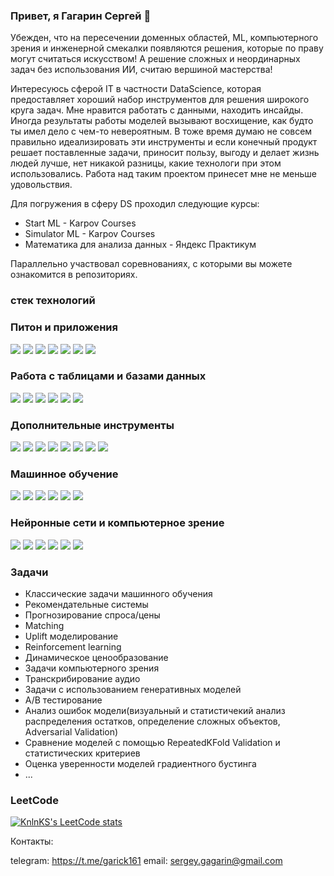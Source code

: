 ###  Привет, я Гагарин Сергей 👋

Убежден, что на пересечении доменных областей, ML, компьютерного зрения и инженерной смекалки появляются решения, которые по праву могут считаться искусством! А решение сложных и неординарных задач без использования ИИ, считаю вершиной мастерства!

Интересуюсь сферой IT в частности DataScience, которая предоставляет хороший набор инструментов для решения широкого круга задач. Мне нравится работать с данными, находить инсайды. Иногда результаты работы моделей вызывают восхищение, как будто ты имел дело с чем-то невероятным. В тоже время думаю не совсем правильно идеализировать эти инструменты и если конечный продукт решает поставленные задачи, приносит пользу, выгоду и делает жизнь людей лучше, нет никакой разницы, какие технологи при этом использовались. Работа над таким проектом принесет мне не меньше удовольствия.

Для погружения в сферу DS проходил следующие курсы:
- Start ML - Karpov Courses
- Simulator ML - Karpov Courses
- Математика для анализа данных - Яндекс Практикум

Параллельно участвовал соревнованиях, с которыми вы можете ознакомится в репозиториях.

### стек технологий

### Питон и приложения
<img src="https://img.shields.io/badge/Python-3776AB?style=for-the-badge&logo=python&logoColor=FFA500"/> <img src="https://img.shields.io/badge/FastAPI-009688?style=for-the-badge&logo=fastapi&logoColor=white"/> <img src="https://img.shields.io/badge/streamlit-B0C4DE?style=for-the-badge&logo=streamlit&logoColor=FF4B4B"/> <img src="https://img.shields.io/badge/Telegram API-26A5E4?style=for-the-badge&logo=telegram&logoColor=white"/> <img src="https://img.shields.io/badge/tkinter-3776AB?style=for-the-badge"/> <img src="https://img.shields.io/badge/requests-3776AB?style=for-the-badge"/> <img src="https://img.shields.io/badge/Beautiful Soup-3776AB?style=for-the-badge"/> 

### Работа с таблицами и базами данных
<img src="https://img.shields.io/badge/pandas-150458?style=for-the-badge&logo=pandas&logoColor=FFA500"/> <img src="https://img.shields.io/badge/numpy-013243?style=for-the-badge&logo=numpy&logoColor=black"/> <img src="https://img.shields.io/badge/sql alchemy-D71F00?style=for-the-badge&logo=sqlalchemy&logoColor=black"/> <img src="https://img.shields.io/badge/pyspark-8FBC8F?style=for-the-badge&logo=apachespark&logoColor=E25A1C"/> <img src="https://img.shields.io/badge/postgresql-B0C4DE?style=for-the-badge&logo=postgresql&logoColor=4169E1"/> <img src="https://img.shields.io/badge/clickhouse-B0C4DE?style=for-the-badge&logo=clickhouse&logoColor=FFCC01"/>

### Дополнительные инструменты
<img src="https://img.shields.io/badge/git-B0C4DE?style=for-the-badge&logo=git&logoColor=F05032"/> <img src="https://img.shields.io/badge/jupyter-B0C4DE?style=for-the-badge&logo=jupyter&logoColor=F37626"/> <img src="https://img.shields.io/badge/docker-2496ED?style=for-the-badge&logo=docker&logoColor=white"/> <img src="https://img.shields.io/badge/airflow-FF4500?style=for-the-badge&logo=apacheairflow&logoColor=black"/> <img src="https://img.shields.io/badge/figma-2496ED?style=for-the-badge&logo=figma&logoColor=000000"/> <img src="https://img.shields.io/badge/joblib-3776AB?style=for-the-badge"/> <img src="https://img.shields.io/badge/pyment-3776AB?style=for-the-badge"/> <img src="https://img.shields.io/badge/pytest-3776AB?style=for-the-badge"/> 

### Машинное обучение
<img src="https://img.shields.io/badge/sklearn-3776AB?style=for-the-badge&logo=scikitlearn&logoColor=F7931E"/> <img src="https://img.shields.io/badge/catboost-FFA500?style=for-the-badge"/> <img src="https://img.shields.io/badge/xgboost-26A5E4?style=for-the-badge"/> <img src="https://img.shields.io/badge/lightgbm-228B22?style=for-the-badge"/> <img src="https://img.shields.io/badge/mlflow-0194E2?style=for-the-badge&logo=mlflow&logoColor=black"/> <img src="https://img.shields.io/badge/clear | ml-26A5E4?style=for-the-badge"/>

### Нейронные сети и компьютерное зрение
<img src="https://img.shields.io/badge/pytorch-EE4C2C?style=for-the-badge&logo=pytorch&logoColor=black"/> <img src="https://img.shields.io/badge/opencv-32CD32?style=for-the-badge&logo=opencv&logoColor=black"/> <img src="https://img.shields.io/badge/openai-412991?style=for-the-badge&logo=openai&logoColor=black"/> <img src="https://img.shields.io/badge/hugging face-FFA500?style=for-the-badge"/> <img src="https://img.shields.io/badge/yolo-FF00FF?style=for-the-badge"/> <img src="https://img.shields.io/badge/roboflow-800080?style=for-the-badge"/>

### Задачи
- Классические задачи машинного обучения
- Рекомендательные системы
- Прогнозированиe спроса/цены
- Matching
- Uplift моделирование
- Reinforcement learning
- Динамическое ценообразование
- Задачи компьютерного зрения
- Транскрибирование аудио
- Задачи с использованием генеративных моделей
- А/В тестирование
- Анализ ошибок модели(визуальный и статистичекий анализ распределения остатков, определение сложных объектов, Adversarial Validation)
- Сравнение моделей с помощью RepeatedKFold Validation и статистических критериев
- Оценка уверенности моделей градиентного бустинга
- ...

### LeetCode

[![KnlnKS's LeetCode stats](https://leetcode-stats-six.vercel.app/api?username=user9030Z)](https://github.com/KnlnKS/leetcode-stats)

Контакты:

telegram: https://t.me/garick161
email: sergey.gagarin@gmail.com
